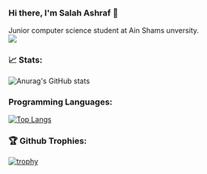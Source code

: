 ### Hi there, I'm Salah Ashraf 👋
<!-- <p>I'm software engineering student at level three .</p> -->
Junior computer science  student at Ain Shams unversity.
<br>
![](https://komarev.com/ghpvc/?username=salahashraf253&color=brightgreen)
<h3>📈 Stats: </h3>

![Anurag's GitHub stats](https://github-readme-stats.vercel.app/api?username=salahashraf253&theme=radical&show_icons=true)

<h3>Programming Languages: </h3>

[![Top Langs](https://github-readme-stats.vercel.app/api/top-langs/?username=salahashraf253&theme=radical&langs_count=6&hide=xslt)](https://github.com/anuraghazra/github-readme-stats)

<h3>🏆 Github Trophies: </h3> 

[![trophy](https://github-profile-trophy.vercel.app/?username=salahashraf253&theme=radical)](https://github.com/ryo-ma/github-profile-trophy)

<!-- ![](https://komarev.com/ghpvc/?username=salahashraf253&color=brightgreen) -->
